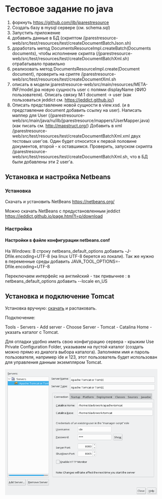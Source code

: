 # Тестовое задание по java

1) форкнуть https://github.com/ilb/jparestresource
2) Создать базу в mysql сервере (см. schema.sql)
3) Запустить приложение
4) добавить данные в БД (скриптом /jparestresource-web/src/test/resources/test/createDocumentBatchJson.sh)
5) доработать метод DocumentsResourceImpl.createBatch(Documents documents), 
чтобы исполнение скрипта (/jparestresource-web/src/test/resources/test/createDocumentBatchXml.sh) отрабатывало правильно 
6) реализовать метод DocumentsResourceImpl.create(Document document), проверить на срипте /jparestresource-web/src/test/resources/test/createDocumentXml.sh
7) описать в модели jparestresource-web/src/main/resources/META-INF/model.jpa новую сущность user с полями displayName (ФИО пользователя). Описать связку  M:1 document -> user
(как пользоваться jeddict см. https://jeddict.github.io/)
8) Описать представление новой сущности в view.xsd. (и в представление document добавить ссылку на user). 
Написать маппер для User (/jparestresource-web/src/main/java/ru/ilb/jparestresource/mappers/UserMapper.java) (как писать см. http://mapstruct.org/)
Добавить в xml /jparestresource-web/src/test/resources/test/createDocumentBatchXml.xml двух тестовых user'ов. Один будет относится к первой половине документов, второй - к оставшимся.
Проверить, запуском скрипта /jparestresource-web/src/test/resources/test/createDocumentBatchXml.sh, что в БД были добавлены эти 2 user'a.

## Установка и настройка Netbeans

### Установка
Скачать и установить NetBeans https://netbeans.org/

Можно скачать NetBeans с предустановленным jeddict https://jeddict.github.io/page.html?l=p/download

### Настройка

#### Настройки в файле конфигурации netbeans.conf

На Windows: В строку netbeans_default_options добавить -J-Dfile.encoding=UTF-8 (на linux UTF-8 берется из локали). Так же нужно в переменные среды добавить JAVA_TOOL_OPTIONS=-Dfile.encoding=UTF-8

Переключаем интерфейс на английский - так привычнее : в netbeans_default_options добавить --locale en_US 

## Установка и подключение Tomcat

Установка вручную: [скачать](https://tomcat.apache.org/download-90.cgi) и распаковать.

Подключение: 

Tools - Servers - Add server - Choose Server - Tomcat - Catalina Home - указать каталог с Tomcat. 

Для отладки удобно иметь свою конфигурацию сервера - крыжим Use Private Configuration Folder, 
указываем на пустой каталог (создать можно прямо из диалога выбора каталога). Заполняем имя и пароль пользователя, например ide и 123, этот пользователь будет использован для управления данным экземпляром Tomcat.

![](tomcat.png)

